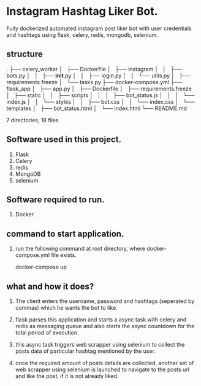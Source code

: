 # Instagram Hashtag Liker Bot.

Fully dockerized automated instagram post liker bot with user credentials and hashtags using flask, celery, redis, mongodb, selenium.

## structure

.
├── celery_worker
│   ├── Dockerfile
│   ├── instagram
│   │   ├── bots.py
│   │   ├── __init__.py
│   │   ├── login.py
│   │   └── utils.py
│   ├── requirements.freeze
│   └── tasks.py
├── docker-compose.yml
├── flask_app
│   ├── app.py
│   ├── Dockerfile
│   ├── requirements.freeze
│   ├── static
│   │   ├── scripts
│   │   │   ├── bot_status.js
│   │   │   └── index.js
│   │   └── styles
│   │       ├── bot.css
│   │       └── index.css
│   └── templates
│       ├── bot_status.html
│       └── index.html
└── README.md

7 directories, 18 files

## Software used in this project.

1. Flask
2. Celery
3. redis
4. MongoDB
5. selenium

## Software required to run.

1. Docker

## command to start application.

1. run the following command at root directory, where docker-compose.yml file exists.

	docker-compose up
	
## what and how it does?

1. The client enters the username, password and hashtags (seperated by commas) which he wants the bot to like.

2. flask parses this application and starts a async task with celery and redis as messaging queue and also starts the async countdown for the total period of execution.

3. this async task triggers web scrapper using selenium to collect the posts data of particular hashtag mentioned by the user.

4. once the required amount of posts details are collected, another set of web scrapper using selenium is launched to navigate to the posts url and like the post, if it is not already liked.


